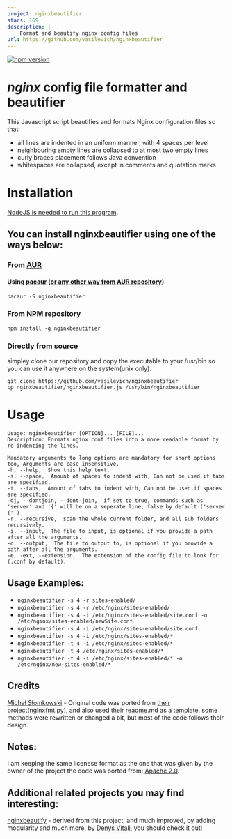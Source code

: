 ```yaml
---
project: nginxbeautifier
stars: 169
description: |-
    Format and beautify nginx config files
url: https://github.com/vasilevich/nginxbeautifier
---
```


[![npm version](https://badge.fury.io/js/nginxbeautifier.svg)](https://www.npmjs.com/package/nginxbeautifier)
# *nginx* config file formatter and beautifier
This Javascript script beautifies and formats Nginx configuration files so that:

* all lines are indented in an uniform manner, with 4 spaces per level
* neighbouring empty lines are collapsed to at most two empty lines
* curly braces placement follows Java convention
* whitespaces are collapsed, except in comments and quotation marks

# Installation
[NodeJS is needed to run this program](https://nodejs.org/en/download/package-manager/).
## You can install nginxbeautifier using one of the ways below:
### From [AUR](https://aur.archlinux.org/packages/nginxbeautifier)
#### Using [pacaur](https://aur.archlinux.org/packages/pacaur) ([or any other way from AUR repository](https://wiki.archlinux.org/index.php/Arch_User_Repository))
```
pacaur -S nginxbeautifier
```
### From [NPM](https://www.npmjs.com/package/nginxbeautifier) repository
```
npm install -g nginxbeautifier
```
### Directly from source
simpley clone our repository and copy the executable to your /usr/bin so you can use it anywhere on the system(unix only).
```
git clone https://github.com/vasilevich/nginxbeautifier
cp nginxbeautifier/nginxbeautifier.js /usr/bin/nginxbeautifier
```

# Usage

```
Usage: nginxbeautifier [OPTION]... [FILE]...  
Description: Formats nginx conf files into a more readable format by re-indenting the lines.  
  
Mandatory arguments to long options are mandatory for short options too, Arguments are case insensitive.  
-h, --help,  Show this help text.  
-s, --space,  Amount of spaces to indent with, Can not be used if tabs are specified.  
-t, --tabs,  Amount of tabs to indent with, Can not be used if spaces are specified.  
-dj, --dontjoin, --dont-join,  if set to true, commands such as 'server' and '{' will be on a seperate line, false by default ('server {' )  
-r, --recursive,  scan the whole current folder, and all sub folders recursively.  
-i, --input,  The file to input, is optional if you provide a path after all the arguments.  
-o, --output,  The file to output to, is optional if you provide a path after all the arguments.  
-e, -ext, --extension,  The extension of the config file to look for (.conf by default).  
```
  
## Usage Examples:

* `nginxbeautifier -s 4 -r sites-enabled/`
* `nginxbeautifier -s 4 -r /etc/nginx/sites-enabled/`
* `nginxbeautifier -s 4 -i /etc/nginx/sites-enabled/site.conf -o /etc/nginx/sites-enabled/newSite.conf`
* `nginxbeautifier -s 4 -i /etc/nginx/sites-enabled/site.conf`
* `nginxbeautifier -s 4 -i /etc/nginx/sites-enabled/*`
* `nginxbeautifier -t 4 -i /etc/nginx/sites-enabled/*`
* `nginxbeautifier -t 4 /etc/nginx/sites-enabled/*`
* `nginxbeautifier -t 4 -i /etc/nginx/sites-enabled/* -o /etc/nginx/new-sites-enabled/*`


## Credits

[Michał Słomkowski](https://github.com/1connect) - Original code was ported from [their project](https://github.com/1connect/nginx-config-formatter)([nginxfmt.py](https://github.com/1connect/nginx-config-formatter/blob/master/nginxfmt.py)), and also used their [readme.md](https://github.com/1connect/nginx-config-formatter/blob/master/README.md) as a template.
some methods were rewritten or changed a bit, but most of the code follows their design.


## Notes:
I am keeping the same licenese format as the one that was given by the owner of the project the code was ported from: [Apache 2.0](https://github.com/vasilevich/nginxbeautifier/blob/master/LICENSE).


## Additional related projects you may find interesting:
[nginxbeautify](https://github.com/denysvitali/nginxbeautify) - derived from this project, and much improved, by adding modularity and much more, by [Denys Vitali](https://github.com/denysvitali), you should check it out!  

